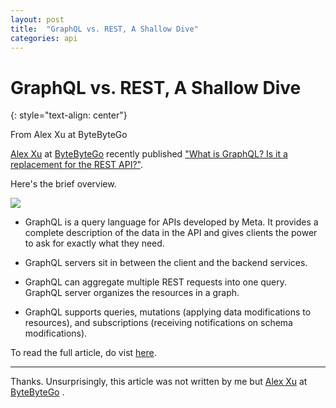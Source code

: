 ```yaml
---
layout: post
title:  "GraphQL vs. REST, A Shallow Dive"
categories: api
---
```


# GraphQL vs. REST, A Shallow Dive
{: style="text-align: center"}

From Alex Xu at ByteByteGo

[Alex Xu](https://www.linkedin.com/in/alexxubyte/) at [ByteByteGo](https://bytebytego.com/) recently published ["What is GraphQL? Is it a replacement for the REST API?"](https://blog.bytebytego.com/p/ep23-how-to-choose-the-right-database).

Here's the brief overview. 

![](https://substackcdn.com/image/fetch/w_1456,c_limit,f_webp,q_auto:good,fl_progressive:steep/https%3A%2F%2Fbucketeer-e05bbc84-baa3-437e-9518-adb32be77984.s3.amazonaws.com%2Fpublic%2Fimages%2Fc30984f5-84ab-4f8e-8454-c920ae4b7abd_2214x2754.png)

* GraphQL is a query language for APIs developed by Meta. It provides a complete description of the data in the API and gives clients the power to ask for exactly what they need.

* GraphQL servers sit in between the client and the backend services.

* GraphQL can aggregate multiple REST requests into one query. GraphQL server organizes the resources in a graph.

* GraphQL supports queries, mutations (applying data modifications to resources), and subscriptions (receiving notifications on schema modifications).

To read the full article, do vist [here](https://blog.bytebytego.com/p/ep23-how-to-choose-the-right-database).

---

Thanks. Unsurprisingly, this article was not written by me but [Alex Xu](https://www.linkedin.com/in/alexxubyte/) at [ByteByteGo](https://bytebytego.com/) .
